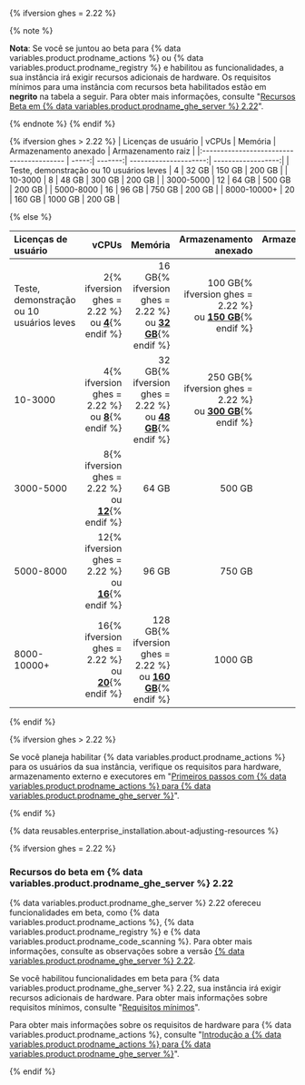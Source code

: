 {% ifversion ghes = 2.22 %}

{% note %}

**Nota**: Se você se juntou ao beta para {% data variables.product.prodname_actions %} ou {% data variables.product.prodname_registry %} e habilitou as funcionalidades, a sua instância irá exigir recursos adicionais de hardware. Os requisitos mínimos para uma instância com recursos beta habilitados estão em **negrito** na tabela a seguir. Para obter mais informações, consulte "[Recursos Beta em {% data variables.product.prodname_ghe_server %} 2.22](#beta-features-in-github-enterprise-server-222)".

{% endnote %}
{% endif %}

{% ifversion ghes > 2.22 %}
| Licenças de usuário                      | vCPUs | Memória | Armazenamento anexado | Armazenamento raiz |
|:---------------------------------------- | -----:| -------:| ---------------------:| ------------------:|
| Teste, demonstração ou 10 usuários leves |     4 |   32 GB |                150 GB |             200 GB |
| 10-3000                                  |     8 |   48 GB |                300 GB |             200 GB |
| 3000-5000                                |    12 |   64 GB |                500 GB |             200 GB |
| 5000-8000                                |    16 |   96 GB |                750 GB |             200 GB |
| 8000-10000+                              |    20 |  160 GB |               1000 GB |             200 GB |

{% else %}

| Licenças de usuário                      |                                                                                                          vCPUs |                                                                                                                Memória |                                                                                                  Armazenamento anexado | Armazenamento raiz |
|:---------------------------------------- | --------------------------------------------------------------------------------------------------------------:| ----------------------------------------------------------------------------------------------------------------------:| ----------------------------------------------------------------------------------------------------------------------:| ------------------:|
| Teste, demonstração ou 10 usuários leves |   2{% ifversion ghes = 2.22 %}<br/>ou [**4**](#beta-features-in-github-enterprise-server-222){% endif %} |   16 GB{% ifversion ghes = 2.22 %}<br/>ou [**32 GB**](#beta-features-in-github-enterprise-server-222){% endif %} | 100 GB{% ifversion ghes = 2.22 %}<br/>ou [**150 GB**](#beta-features-in-github-enterprise-server-222){% endif %} |             200 GB |
| 10-3000                                  |   4{% ifversion ghes = 2.22 %}<br/>ou [**8**](#beta-features-in-github-enterprise-server-222){% endif %} |   32 GB{% ifversion ghes = 2.22 %}<br/>ou [**48 GB**](#beta-features-in-github-enterprise-server-222){% endif %} | 250 GB{% ifversion ghes = 2.22 %}<br/>ou [**300 GB**](#beta-features-in-github-enterprise-server-222){% endif %} |             200 GB |
| 3000-5000                                |  8{% ifversion ghes = 2.22 %}<br/>ou [**12**](#beta-features-in-github-enterprise-server-222){% endif %} |                                                                                                                  64 GB |                                                                                                                 500 GB |             200 GB |
| 5000-8000                                | 12{% ifversion ghes = 2.22 %}<br/>ou [**16**](#beta-features-in-github-enterprise-server-222){% endif %} |                                                                                                                  96 GB |                                                                                                                 750 GB |             200 GB |
| 8000-10000+                              | 16{% ifversion ghes = 2.22 %}<br/>ou [**20**](#beta-features-in-github-enterprise-server-222){% endif %} | 128 GB{% ifversion ghes = 2.22 %}<br/>ou [**160 GB**](#beta-features-in-github-enterprise-server-222){% endif %} |                                                                                                                1000 GB |             200 GB |

{% endif %}

{% ifversion ghes > 2.22 %}

Se você planeja habilitar {% data variables.product.prodname_actions %} para os usuários da sua instância, verifique os requisitos para hardware, armazenamento externo e executores em "[Primeiros passos com {% data variables.product.prodname_actions %} para {% data variables.product.prodname_ghe_server %}](/admin/github-actions/getting-started-with-github-actions-for-github-enterprise-server)".

{% endif %}

{% data reusables.enterprise_installation.about-adjusting-resources %}

{% ifversion ghes = 2.22 %}

### Recursos do beta em {% data variables.product.prodname_ghe_server %} 2.22

{% data variables.product.prodname_ghe_server %} 2.22 ofereceu funcionalidades em beta, como {% data variables.product.prodname_actions %}, {% data variables.product.prodname_registry %} e {% data variables.product.prodname_code_scanning %}. Para obter mais informações, consulte as observações sobre a versão [{% data variables.product.prodname_ghe_server %} 2.22](/enterprise-server@2.22/admin/release-notes#2.22.0).

Se você habilitou funcionalidades em beta para {% data variables.product.prodname_ghe_server %} 2.22, sua instância irá exigir recursos adicionais de hardware. Para obter mais informações sobre requisitos mínimos, consulte "[Requisitos mínimos](#minimum-requirements)".

Para obter mais informações sobre os requisitos de hardware para {% data variables.product.prodname_actions %}, consulte "[Introdução a {% data variables.product.prodname_actions %} para {% data variables.product.prodname_ghe_server %}](/admin/github-actions/getting-started-with-github-actions-for-github-enterprise-server#review-hardware-considerations)".

{% endif %}
